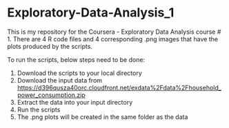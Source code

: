 # Exploratory-Data-Analysis_1

This is my repository for the Coursera - Exploratory Data Analysis course # 1. There are 4 R code files and 4 corresponding .png 
images that have the plots produced by the scripts.

To run the scripts, below steps need to be done:
1) Download the scripts to your local directory
2) Download the input data from https://d396qusza40orc.cloudfront.net/exdata%2Fdata%2Fhousehold_power_consumption.zip
3) Extract the data into your input directory
4) Run the scripts
5) The .png plots will be created in the same folder as the data

